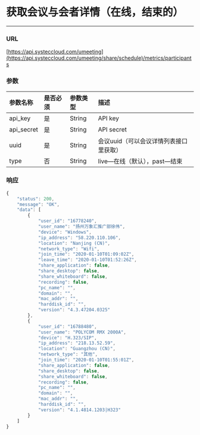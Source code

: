 # 获取会议与会者详情（在线，结束的）

---

### URL

[https://api.systeccloud.com/umeeting](https://api.systeccloud.com/umeeting/share/schedule)/metrics/participants

### 参数

| 参数名称 | 是否必须 | 参数类型 | 描述 |
| :--- | :--- | :--- | :--- |
| api\_key | 是 | String | API key |
| api\_secret | 是 | String | API secret |
| uuid | 是 | String | 会议uuid（可以会议详情列表接口里获取） |
| type | 否 | String | live—在线（默认），past—结束 |

### 响应

```js
{
    "status": 200,
    "message": "OK",
    "data": [
        {
            "user_id": "16778240",
            "user_name": "扬州万象汇推广部徐伟",
            "device": "Windows",
            "ip_address": "58.220.110.106",
            "location": "Nanjing (CN)",
            "network_type": "Wifi",
            "join_time": "2020-01-10T01:09:02Z",                                     （注意这里是UTC格式）
            "leave_time": "2020-01-10T01:52:26Z",                                    （注意这里是UTC格式）
            "share_application": false,
            "share_desktop": false,
            "share_whiteboard": false,
            "recording": false,
            "pc_name": "",
            "domain": "",
            "mac_addr": "",
            "harddisk_id": "",
            "version": "4.3.47204.0325"
        },
        {
            "user_id": "16788480",
            "user_name": "POLYCOM RMX 2000A",
            "device": "H.323/SIP",
            "ip_address": "218.13.52.59",
            "location": "Guangzhou (CN)",
            "network_type": "其他",
            "join_time": "2020-01-10T01:55:01Z",
            "share_application": false,
            "share_desktop": false,
            "share_whiteboard": false,
            "recording": false,
            "pc_name": "",
            "domain": "",
            "mac_addr": "",
            "harddisk_id": "",
            "version": "4.1.4814.1203|H323"
        }
    ]
}
```



